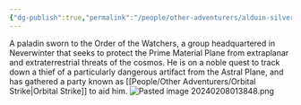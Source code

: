 ```yaml
---
{"dg-publish":true,"permalink":"/people/other-adventurers/alduin-silversmite/"}
---
```


A paladin sworn to the Order of the Watchers, a group headquartered in Neverwinter that seeks to protect the Prime Material Plane from extraplanar and extraterrestrial threats of the cosmos. He is on a noble quest to track down a thief of a particularly dangerous artifact from the Astral Plane, and has gathered a party known as [[People/Other Adventurers/Orbital Strike\|Orbital Strike]] to aid him.
![Pasted image 20240208013848.png](/img/user/Z_Attachments/Pasted%20image%2020240208013848.png)